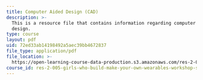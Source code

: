 ```yaml
---
title: Computer Aided Design (CAD)
description: >-
  This is a resource file that contains information regarding computer aided
  design.
type: course
layout: pdf
uid: 72ed33ab14198492a5aec39bb4672837
file_type: application/pdf
file_location: >-
  https://open-learning-course-data-production.s3.amazonaws.com/res-2-005-girls-who-build-make-your-own-wearables-workshop-spring-2015/72ed33ab14198492a5aec39bb4672837_MITRES_2_005S15_IntrCAD.pdf
course_id: res-2-005-girls-who-build-make-your-own-wearables-workshop-spring-2015
---
```

